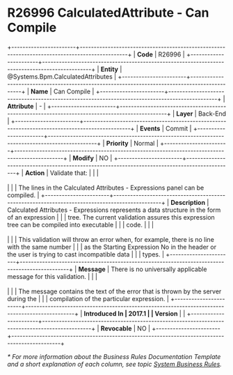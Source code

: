 ﻿---
erp.type: business-rule
erp.entity: Systems.Bpm.CalculatedAttributes
---

# R26996 CalculatedAttribute - Can Compile
+-----------------------+-----------------------------------------------------------------------------------------------+
| **Code**              | R26996                                                                                        |
+-----------------------+-----------------------------------------------------------------------------------------------+
| **Entity**            | @Systems.Bpm.CalculatedAttributes                                                             |
+-----------------------+-----------------------------------------------------------------------------------------------+
| **Name**              | Can Compile                                                                                   |
+-----------------------+-----------------------------------------------------------------------------------------------+
| **Attribute**         | \-                                                                                            |
+-----------------------+-----------------------------------------------------------------------------------------------+
| **Layer**             | Back-End                                                                                      |
+-----------------------+-----------------------------------------------------------------------------------------------+
| **Events**            | Commit                                                                                        |
+-----------------------+-----------------------------------------------------------------------------------------------+
| **Priority**          | Normal                                                                                        |
+-----------------------+-----------------------------------------------------------------------------------------------+
| **Modify**            | NO                                                                                            |
+-----------------------+-----------------------------------------------------------------------------------------------+
| **Action**            | Validate that:                                                                                |
|                       | <br/><br/>                                                                                    |
|                       | The lines in the Calculated Attributes - Expressions panel can be compiled.                   |
+-----------------------+-----------------------------------------------------------------------------------------------+
| **Description**       | Calculated Attributes - Expressions represents a data structure in the form of an expression  |
|                       | tree. The current validation assures this expression tree can be compiled into executable     |
|                       | code.                                                                                         |
|                       | <br/><br/>                                                                                    |
|                       | This validation will throw an error when, for example, there is no line with the same number  |
|                       | as the Starting Expression No in the header or the user is trying to cast incompatible data   |
|                       | types.                                                                                        |
+-----------------------+-----------------------------------------------------------------------------------------------+
| **Message**           | There is no universally applicable message for this validation.                               |
|                       | <br/><br/>                                                                                    |
|                       | The message contains the text of the error that is thrown by the server during the            |
|                       | compilation of the particular expression.                                                     |
+-----------------------+-----------------------------------------------------------------------------------------------+
| **Introduced In       | 2017.1                                                                                        |
| Version**             |                                                                                               |
+-----------------------+-----------------------------------------------------------------------------------------------+
| **Revocable**         | NO                                                                                            |
+-----------------------+-----------------------------------------------------------------------------------------------+

*\* For more information about the Business Rules Documentation Template and a short explanation of each column, see
topic [System Business Rules](../templates/template-description-system-business-rules.md).*
